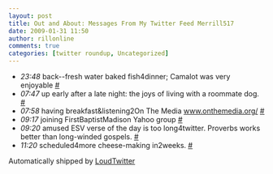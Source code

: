 ```yaml
---
layout: post
title: Out and About: Messages From My Twitter Feed Merrill517
date: 2009-01-31 11:50
author: rillonline
comments: true
categories: [twitter roundup, Uncategorized]
---
```

<ul class="loudtwitter"><li><em>23:48</em> back--fresh water baked fish4dinner; Camalot was very enjoyable <a href="http://twitter.com/merrill517/statuses/1163911612">#</a></li> <li><em>07:47</em> up early after a late night: the joys of living with a roommate dog. <a href="http://twitter.com/merrill517/statuses/1164449064">#</a></li> <li><em>07:58</em> having breakfast&amp;listening2On The Media <a href="http://www.onthemedia.org/">www.onthemedia.org/</a> <a href="http://twitter.com/merrill517/statuses/1164466305">#</a></li> <li><em>09:17</em> joining FirstBaptistMadison Yahoo group <a href="http://twitter.com/merrill517/statuses/1164618312">#</a></li> <li><em>09:20</em> amused ESV verse of the day is too long4twitter. Proverbs works better than long-winded gospels. <a href="http://twitter.com/merrill517/statuses/1164625850">#</a></li> <li><em>11:20</em> scheduled4more cheese-making in2weeks. <a href="http://twitter.com/merrill517/statuses/1164869071">#</a></li></ul>Automatically shipped by <a href="http://www.loudtwitter.com">LoudTwitter</a>
